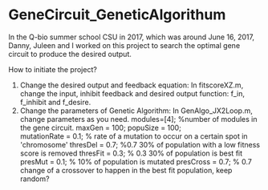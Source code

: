 # GeneCircuit_GeneticAlgorithum
In the Q-bio summer school CSU in 2017, which was around June 16, 2017, Danny, Juleen and I worked on this project to search the optimal gene circuit to produce the desired output.

How to initiate the project?
1. Change the desired output and feedback equation: 
   In fitscoreXZ.m, change the input, inhibit feedback and desired output function: f_in, f_inhibit and f_desire.
2. Change the parameters of Genetic Algorithm:
   In GenAlgo_JX2Loop.m, change parameters as you need.
   modules=[4];  %number of modules in the gene circuit.
   maxGen = 100;
   popuSize = 100;   
   mutationRate = 0.1; % rate of a mutation to occur on a certain spot in 'chromosome'
  thresDel = 0.7; %0.7 30% of population with a low fitness score is removed
  thresFit = 0.3; % 0.3 30% of population is best fit
   presMut = 0.1; % 10% of population is mutated
   presCross = 0.7; % 0.7 change of a crossover to happen in the best fit population, keep random?
